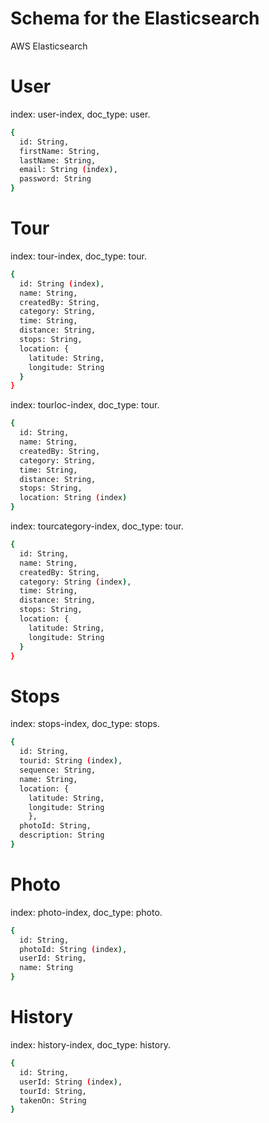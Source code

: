 # Schema for the Elasticsearch

AWS Elasticsearch

User
=====
index: user-index, doc_type: user.

```bash
{
  id: String,
  firstName: String,
  lastName: String,
  email: String (index),
  password: String
}
```

Tour
=====

index: tour-index, doc_type: tour.

```bash
{
  id: String (index),
  name: String,
  createdBy: String,
  category: String,
  time: String,
  distance: String,
  stops: String,
  location: {
    latitude: String,
    longitude: String  
  }
}
```

index: tourloc-index, doc_type: tour.

```bash
{
  id: String,
  name: String,
  createdBy: String,
  category: String,
  time: String,
  distance: String,
  stops: String,
  location: String (index)
}
```

index: tourcategory-index, doc_type: tour.

```bash
{
  id: String,
  name: String,
  createdBy: String,
  category: String (index),
  time: String,
  distance: String,
  stops: String,
  location: {
    latitude: String,
    longitude: String  
  }  
}
```

Stops
=======

index: stops-index, doc_type: stops.

```bash
{
  id: String,
  tourid: String (index),
  sequence: String,
  name: String,
  location: {
    latitude: String,
    longitude: String
    },
  photoId: String,
  description: String
}
```

Photo
=======

index: photo-index, doc_type: photo.

```bash
{
  id: String,
  photoId: String (index),
  userId: String,
  name: String
}
```

History
=======

index: history-index, doc_type: history.

```bash
{
  id: String,
  userId: String (index),
  tourId: String,
  takenOn: String
}
```
